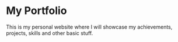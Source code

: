# My Portfolio

This is my personal website where I will showcase my achievements, projects, skills and other basic stuff.
